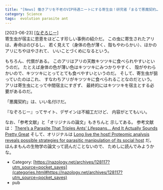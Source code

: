 ```yaml
---
title: "[News] 働きアリを不老のVIP待遇ニートにする寄生虫！研究者「まるで悪魔契約…」 ---これはこれは・・・"
category: Science
tags:  evolution parasite ant
---
```


[2023-06-23] [[なぞろじー]](https://nazology.net/archives/128117?utm_source=pocket_saves)  
 寄生虫が宿主に恩恵をほどこす珍しい事例の紹介だ。
この虫に寄生されたアリは、寿命はのびるし、
若く見えて（身体の色が薄く、殻もやわらかい）、ほかのアリにちやほやされて、
いいことづくめになるという。

 もちろん、代償がある。
このアリはアリの天敵キツツキに食べられやすいというのだ。
たとえば身体の色が薄い色はキツツキにみつかりやすく、
殻がやわらかいので、キツツキにとってとても食べやすいというのだ。
そして、寄生虫が狙っていたのはこれ、
すなわちアリがキツツキに食べられることなのだという。
アリは寄生虫にとって中間宿主にすぎず、
最終的にはキツツキを宿主とする必要があるのだ。

 「悪魔契約」は、いい名付けだ。

 『なぞろじー』ってサイト、デザインは不細工だけど、
内容がとてもいい。

 なお、「参考文献」と「オリジナルの論文」もきちんと
示してある。
参考文献は：
[There’s a Parasite That Triples Ants’ Lifespans… And It Actually Sounds Pretty Great](https://www.sciencealert.com/theres-a-parasite-that-triples-ants-lifespans-and-it-actually-sounds-pretty-great)
そして、オリジナルは
[Long live the host! Proteomic analysis reveals possible strategies for parasitic manipulation of its social host](https://www.biorxiv.org/content/10.1101/2022.12.23.521666v2.full)
だ。
ほんまもんの生物学の論文って読んだことないので、
ためしに読んでみようかな。

- Category: [https://nazology.net/archives/128117?utm_source=pocket_saves](categories.html#https://nazology.net/archives/128117?utm_source=pocket_saves)
- pub

